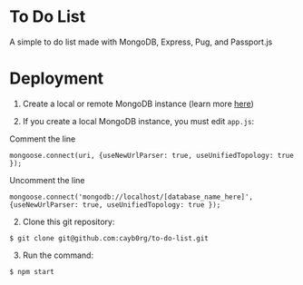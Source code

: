 # To Do List
A simple to do list made with MongoDB, Express, Pug, and Passport.js

# Deployment

1. Create a local or remote MongoDB instance (learn more [here](https://www.mongodb.com/basics/create-database))

2. If you create a local MongoDB instance, you must edit ``app.js``:

Comment the line

```
mongoose.connect(uri, {useNewUrlParser: true, useUnifiedTopology: true });
```
Uncomment the line
```
mongoose.connect('mongodb://localhost/[database_name_here]', {useNewUrlParser: true, useUnifiedTopology: true });
```

2. Clone this git repository:

```
$ git clone git@github.com:cayb0rg/to-do-list.git
```
3. Run the command:
```
$ npm start
```
